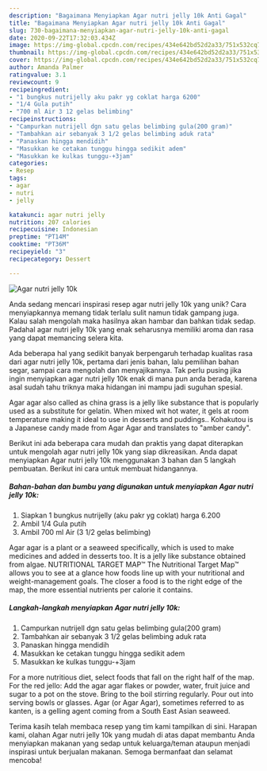 ```yaml
---
description: "Bagaimana Menyiapkan Agar nutri jelly 10k Anti Gagal"
title: "Bagaimana Menyiapkan Agar nutri jelly 10k Anti Gagal"
slug: 730-bagaimana-menyiapkan-agar-nutri-jelly-10k-anti-gagal
date: 2020-09-22T17:32:03.434Z
image: https://img-global.cpcdn.com/recipes/434e642bd52d2a33/751x532cq70/agar-nutri-jelly-10k-foto-resep-utama.jpg
thumbnail: https://img-global.cpcdn.com/recipes/434e642bd52d2a33/751x532cq70/agar-nutri-jelly-10k-foto-resep-utama.jpg
cover: https://img-global.cpcdn.com/recipes/434e642bd52d2a33/751x532cq70/agar-nutri-jelly-10k-foto-resep-utama.jpg
author: Amanda Palmer
ratingvalue: 3.1
reviewcount: 9
recipeingredient:
- "1 bungkus nutrijelly aku pakr yg coklat harga 6200"
- "1/4 Gula putih"
- "700 ml Air 3 12 gelas belimbing"
recipeinstructions:
- "Campurkan nutrijell dgn satu gelas belimbing gula(200 gram)"
- "Tambahkan air sebanyak 3 1/2 gelas belimbing aduk rata"
- "Panaskan hingga mendidih"
- "Masukkan ke cetakan tunggu hingga sedikit adem"
- "Masukkan ke kulkas tunggu-+3jam"
categories:
- Resep
tags:
- agar
- nutri
- jelly

katakunci: agar nutri jelly 
nutrition: 207 calories
recipecuisine: Indonesian
preptime: "PT14M"
cooktime: "PT36M"
recipeyield: "3"
recipecategory: Dessert

---
```



![Agar nutri jelly 10k](https://img-global.cpcdn.com/recipes/434e642bd52d2a33/751x532cq70/agar-nutri-jelly-10k-foto-resep-utama.jpg)

Anda sedang mencari inspirasi resep agar nutri jelly 10k yang unik? Cara menyiapkannya memang tidak terlalu sulit namun tidak gampang juga. Kalau salah mengolah maka hasilnya akan hambar dan bahkan tidak sedap. Padahal agar nutri jelly 10k yang enak seharusnya memiliki aroma dan rasa yang dapat memancing selera kita.

Ada beberapa hal yang sedikit banyak berpengaruh terhadap kualitas rasa dari agar nutri jelly 10k, pertama dari jenis bahan, lalu pemilihan bahan segar, sampai cara mengolah dan menyajikannya. Tak perlu pusing jika ingin menyiapkan agar nutri jelly 10k enak di mana pun anda berada, karena asal sudah tahu triknya maka hidangan ini mampu jadi suguhan spesial.

Agar agar also called as china grass is a jelly like substance that is popularly used as a substitute for gelatin. When mixed wit hot water, it gels at room temperature making it ideal to use in desserts and puddings.. Kohakutou is a Japanese candy made from Agar Agar and translates to &#34;amber candy&#34;.


Berikut ini ada beberapa cara mudah dan praktis yang dapat diterapkan untuk mengolah agar nutri jelly 10k yang siap dikreasikan. Anda dapat menyiapkan Agar nutri jelly 10k menggunakan 3 bahan dan 5 langkah pembuatan. Berikut ini cara untuk membuat hidangannya.

<!--inarticleads1-->

##### Bahan-bahan dan bumbu yang digunakan untuk menyiapkan Agar nutri jelly 10k:

1. Siapkan 1 bungkus nutrijelly (aku pakr yg coklat) harga 6.200
1. Ambil 1/4 Gula putih
1. Ambil 700 ml Air (3 1/2 gelas belimbing)


Agar agar is a plant or a seaweed specifically, which is used to make medicines and added in desserts too. It is a jelly like substance obtained from algae. NUTRITIONAL TARGET MAP™ The Nutritional Target Map™ allows you to see at a glance how foods line up with your nutritional and weight-management goals. The closer a food is to the right edge of the map, the more essential nutrients per calorie it contains. 

<!--inarticleads2-->

##### Langkah-langkah menyiapkan Agar nutri jelly 10k:

1. Campurkan nutrijell dgn satu gelas belimbing gula(200 gram)
1. Tambahkan air sebanyak 3 1/2 gelas belimbing aduk rata
1. Panaskan hingga mendidih
1. Masukkan ke cetakan tunggu hingga sedikit adem
1. Masukkan ke kulkas tunggu-+3jam


For a more nutritious diet, select foods that fall on the right half of the map. For the red jello: Add the agar agar flakes or powder, water, fruit juice and sugar to a pot on the stove. Bring to the boil stirring regularly. Pour out into serving bowls or glasses. Agar (or Agar Agar), sometimes referred to as kanten, is a gelling agent coming from a South East Asian seaweed. 

Terima kasih telah membaca resep yang tim kami tampilkan di sini. Harapan kami, olahan Agar nutri jelly 10k yang mudah di atas dapat membantu Anda menyiapkan makanan yang sedap untuk keluarga/teman ataupun menjadi inspirasi untuk berjualan makanan. Semoga bermanfaat dan selamat mencoba!
